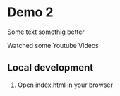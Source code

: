 # Demo 2

Some text
somethig better

Watched some Youtube Videos

## Local development

1. Open index.html in your browser

